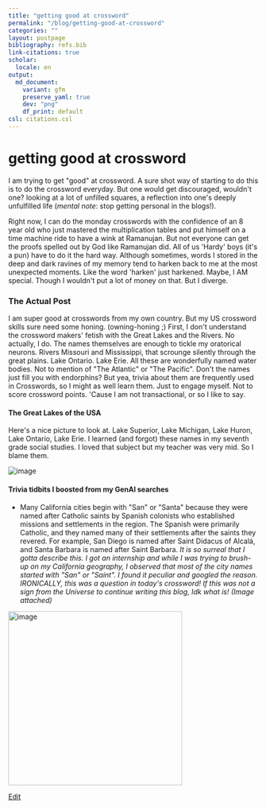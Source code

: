 ```yaml
---
title: "getting good at crossword"
permalink: "/blog/getting-good-at-crossword"
categories: ""
layout: postpage
bibliography: refs.bib
link-citations: true
scholar:
  locale: en
output:
  md_document:
    variant: gfm
    preserve_yaml: true
    dev: "png"
    df_print: default
csl: citations.csl
---
```


# getting good at crossword

I am trying to get "good" at crossword. A sure shot way of starting to do this is to do the crossword everyday. But one
would get discouraged, wouldn't one? looking at a lot of unfilled squares, a reflection into one's deeply unfulfilled
life (*mental note*: stop getting personal in the blogs!).

Right now, I can do the monday crosswords with the confidence of an 8 year old who just mastered the multiplication
tables and put himself on a time machine ride to have a wink at Ramanujan. But not everyone can get the proofs spelled out by God like Ramanujan
did. All of us 'Hardy' boys (it's a pun) have to do it the hard way. Although
sometimes, words I stored in the deep and dark ravines of my memory tend to harken back to
me at the most unexpected moments. Like the word 'harken' just harkened. Maybe, I AM special. Though I wouldn't put a lot of money on that. But I diverge. 

### The Actual Post

I am super good at crosswords from my own country.
But my US crossword skills sure need some honing. (owning-honing ;)
First, I don't understand the crossword makers' fetish with the Great Lakes and the Rivers. No actually, I do. The names
themselves are enough to tickle my oratorical neurons. Rivers Missouri and Mississippi, that scrounge silently through
the great plains. Lake Ontario. Lake Erie. All these are wonderfully named water bodies. Not to mention of "The
Atlantic" or "The Pacific".  Don't the names just fill you with endorphins? But yea, trivia about them are frequently used in
Crosswords, so I might as well learn them. Just to engage myself. Not to score crossword points. 'Cause I am not transactional, or so I like to say. 

#### The Great Lakes of the USA

Here's a nice picture to look at. Lake Superior, Lake Michigan, Lake Huron, Lake Ontario, Lake Erie. I learned (and forgot) these names in my seventh grade social studies. I loved that subject but my teacher was very mid. So I blame them. 

![image](https://github.com/user-attachments/assets/27bf790c-0e73-4192-a43f-c74efc619094)



#### Trivia tidbits I boosted from my GenAI searches

- Many California cities begin with "San" or "Santa" because they were named after Catholic saints by Spanish colonists who established missions and settlements in the region. The Spanish were primarily Catholic, and they named many of their settlements after the saints they revered. For example, San Diego is named after Saint Didacus of Alcalá, and Santa Barbara is named after Saint Barbara. _It is so surreal that I gotta describe this. I got an internship and while I was trying to brush-up on my California geography, I observed that most of the city names started with "San" or "Saint". I found it peculiar and googled the reason. IRONICALLY, this was a question in today's crossword! If this was not a sign from the Universe to continue writing this blog, Idk what is! (Image attached)_
<img width="350" alt="image" src="https://github.com/user-attachments/assets/06fe7a77-43d4-4c0c-ac87-8093066ebf60" />



[Edit](https://github.com/rajiv256/rajiv256.github.io/edit/main/_posts/2025-05-17-getting-good-at-crossword.md)
